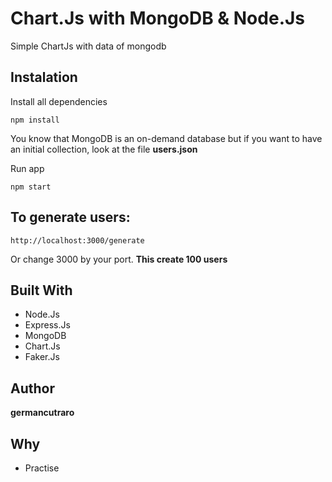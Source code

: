 # Chart.Js with MongoDB & Node.Js

Simple ChartJs with data of mongodb

## Instalation

Install all dependencies

```
npm install
```

You know that MongoDB is an on-demand database but if you want to have an initial collection, look at the file **users.json**

Run app

```
npm start
```

## To generate users:
```
http://localhost:3000/generate
```
Or change 3000 by your port. **This create 100 users**

## Built With

* Node.Js
* Express.Js
* MongoDB
* Chart.Js
* Faker.Js

## Author

**germancutraro**

## Why

* Practise
